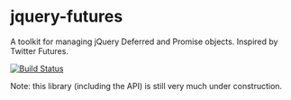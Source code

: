 jquery-futures
==============

A toolkit for managing jQuery Deferred and Promise objects. Inspired by Twitter Futures.

[![Build Status](https://travis-ci.org/karansag/jquery-futures.svg?branch=future-wrapper)](https://travis-ci.org/karansag/jquery-futures)

Note: this library (including the API) is still very much under construction.
